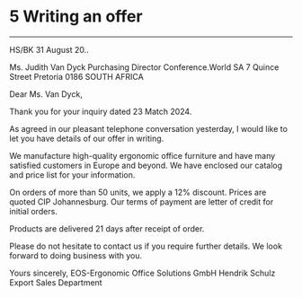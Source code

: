 # 5 Writing an offer
___
HS/BK 31 August 20..

Ms. Judith Van Dyck
Purchasing Director
Conference.World SA
7 Quince Street
Pretoria 0186
SOUTH AFRICA


Dear Ms. Van Dyck,

Thank you for your inquiry dated 23 Match 2024.

As agreed in our pleasant telephone conversation yesterday, I would like to let you have details of our offer in writing.

We manufacture high-quality ergonomic office furniture and have many satisfied customers in Europe and beyond. We have enclosed our catalog and price list for your information.

On orders of more than 50 units, we apply a 12% discount. Prices are quoted CIP Johannesburg. Our terms of payment are letter of credit for initial orders.

Products are delivered 21 days after receipt of order.

Please do not hesitate to contact us if you require further details. We look forward to doing business with you.

Yours sincerely,
EOS-Ergonomic Office Solutions GmbH
Hendrik Schulz
Export Sales Department